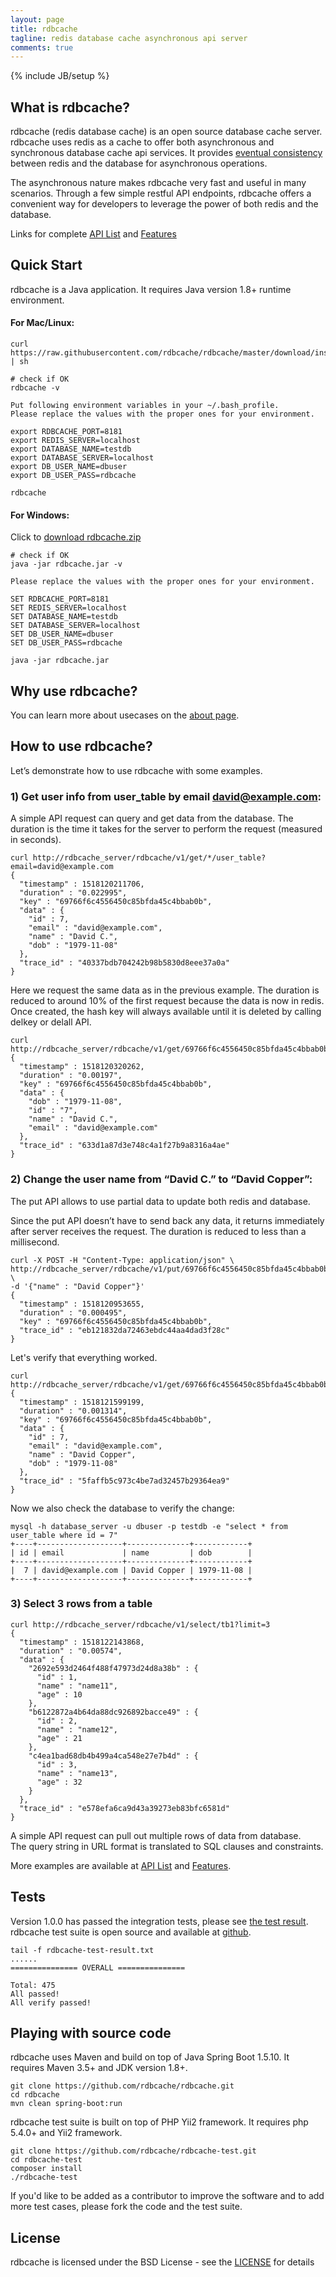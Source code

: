 ```yaml
---
layout: page
title: rdbcache
tagline: redis database cache asynchronous api server
comments: true
---
```

{% include JB/setup %}

## What is rdbcache?

rdbcache (redis database cache) is an open source database cache server. rdbcache uses redis as a cache to offer both asynchronous and synchronous database cache api services. It provides [eventual consistency](https://en.wikipedia.org/wiki/Eventual_consistency) between redis and the database for asynchronous operations.

The asynchronous nature makes rdbcache very fast and useful in many scenarios. Through a few simple restful API endpoints, rdbcache offers a convenient way for developers to leverage the power of both redis and the database.

Links for complete [API List](/api-list) and [Features](/features)

## Quick Start

rdbcache is a Java application. It requires Java version 1.8+ runtime environment.

#### For Mac/Linux:

    curl https://raw.githubusercontent.com/rdbcache/rdbcache/master/download/install | sh

    # check if OK
    rdbcache -v

    Put following environment variables in your ~/.bash_profile.
    Please replace the values with the proper ones for your environment.

    export RDBCACHE_PORT=8181
    export REDIS_SERVER=localhost
    export DATABASE_NAME=testdb
    export DATABASE_SERVER=localhost
    export DB_USER_NAME=dbuser
    export DB_USER_PASS=rdbcache

    rdbcache

#### For Windows:

Click to [download rdbcache.zip](https://raw.githubusercontent.com/rdbcache/rdbcache/master/download/rdbcache.zip)

    # check if OK
    java -jar rdbcache.jar -v

    Please replace the values with the proper ones for your environment.

    SET RDBCACHE_PORT=8181
    SET REDIS_SERVER=localhost
    SET DATABASE_NAME=testdb
    SET DATABASE_SERVER=localhost
    SET DB_USER_NAME=dbuser
    SET DB_USER_PASS=rdbcache

    java -jar rdbcache.jar

## Why use rdbcache?

You can learn more about usecases on the [about page](/about). 

## How to use rdbcache?

Let’s demonstrate how to use rdbcache with some examples.

### 1) Get user info from user_table by email david@example.com:

A simple API request can query and get data from the database.
The duration is the time it takes for the server to perform the request (measured in seconds).

    curl http://rdbcache_server/rdbcache/v1/get/*/user_table?email=david@example.com
    {
      "timestamp" : 1518120211706,
      "duration" : "0.022995",
      "key" : "69766f6c4556450c85bfda45c4bbab0b",
      "data" : {
        "id" : 7,
        "email" : "david@example.com",
        "name" : "David C.",
        "dob" : "1979-11-08"
      },
      "trace_id" : "40337bdb704242b98b5830d8eee37a0a"
    }

Here we request the same data as in the previous example. The duration is reduced to around 10% of the first request because the data is now in redis. Once created, the hash key will always available until it is deleted by calling delkey or delall API.

    curl http://rdbcache_server/rdbcache/v1/get/69766f6c4556450c85bfda45c4bbab0b
    {
      "timestamp" : 1518120320262,
      "duration" : "0.00197",
      "key" : "69766f6c4556450c85bfda45c4bbab0b",
      "data" : {
        "dob" : "1979-11-08",
        "id" : "7",
        "name" : "David C.",
        "email" : "david@example.com"
      },
      "trace_id" : "633d1a87d3e748c4a1f27b9a8316a4ae"
    }


### 2) Change the user name from “David C.” to “David Copper”:

The put API allows to use partial data to update both redis and database.

Since the put API doesn’t have to send back any data, it returns immediately after server receives the request. The duration is reduced to less than a millisecond.

    curl -X POST -H "Content-Type: application/json" \
    http://rdbcache_server/rdbcache/v1/put/69766f6c4556450c85bfda45c4bbab0b \
    -d '{"name" : "David Copper"}'
    {
      "timestamp" : 1518120953655,
      "duration" : "0.000495",
      "key" : "69766f6c4556450c85bfda45c4bbab0b",
      "trace_id" : "eb121832da72463ebdc44aa4dad3f28c"
    }

Let's verify that everything worked.

    curl http://rdbcache_server/rdbcache/v1/get/69766f6c4556450c85bfda45c4bbab0b
    {
      "timestamp" : 1518121599199,
      "duration" : "0.001314",
      "key" : "69766f6c4556450c85bfda45c4bbab0b",
      "data" : {
        "id" : 7,
        "email" : "david@example.com",
        "name" : "David Copper",
        "dob" : "1979-11-08"
      },
      "trace_id" : "5faffb5c973c4be7ad32457b29364ea9"
    }

Now we also check the database to verify the change:

    mysql -h database_server -u dbuser -p testdb -e "select * from user_table where id = 7"
    +----+-------------------+--------------+------------+
    | id | email             | name         | dob        |
    +----+-------------------+--------------+------------+
    |  7 | david@example.com | David Copper | 1979-11-08 |
    +----+-------------------+--------------+------------+

### 3) Select 3 rows from a table

    curl http://rdbcache_server/rdbcache/v1/select/tb1?limit=3
    {
      "timestamp" : 1518122143868,
      "duration" : "0.00574",
      "data" : {
        "2692e593d2464f488f47973d24d8a38b" : {
          "id" : 1,
          "name" : "name11",
          "age" : 10
        },
        "b6122872a4b64da88dc926892bacce49" : {
          "id" : 2,
          "name" : "name12",
          "age" : 21
        },
        "c4ea1bad68db4b499a4ca548e27e7b4d" : {
          "id" : 3,
          "name" : "name13",
          "age" : 32
        }
      },
      "trace_id" : "e578efa6ca9d43a39273eb83bfc6581d"
    }

A simple API request can pull out multiple rows of data from database.  
The query string in URL format is translated to SQL clauses and constraints. 

More examples are available at [API List](/api-list) and [Features](/features).

## Tests

Version 1.0.0 has passed the integration tests, please see [the test result](https://github.com/rdbcache/rdbcache-test/blob/master/rdbcache-test-result.txt). rdbcache test suite is open source and available at [github](https://github.com/rdbcache/rdbcache-test).

    tail -f rdbcache-test-result.txt 
    ......
    =============== OVERALL ===============

    Total: 475
    All passed!
    All verify passed!

## Playing with source code

rdbcache uses Maven and build on top of Java Spring Boot 1.5.10. It requires Maven 3.5+ and JDK version 1.8+.

    git clone https://github.com/rdbcache/rdbcache.git
    cd rdbcache
    mvn clean spring-boot:run

rdbcache test suite is built on top of PHP Yii2 framework. It requires php 5.4.0+ and Yii2 framework.

    git clone https://github.com/rdbcache/rdbcache-test.git
    cd rdbcache-test
    composer install
    ./rdbcache-test

If you'd like to be added as a contributor to improve the software and to add more test cases, please fork the code and the test suite.

## License

rdbcache is licensed under the BSD License - see the [LICENSE](/license) for details


